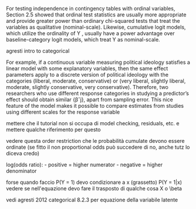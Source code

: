 For testing independence in contingency tables with ordinal variables, Section 2.5 showed
that ordinal test statistics are usually more appropriate and provide greater power than ordinary chi-squared tests that treat the variables as qualitative (nominal-scale). Likewise, cumulative logit models, which utilize the ordinality of Y , usually have a power advantage over
baseline-category logit models, which treat Y as nominal-scale.

agresti intro to categorical

For example, if a continuous variable measuring political ideology satisfies a linear
model with some explanatory variables, then the same effect parameters apply to a discrete version of political ideology with the categories (liberal, moderate, conservative) or
(very liberal, slightly liberal, moderate, slightly conservative, very conservative). Therefore, two researchers who use different response categories in studying a predictor’s effect
should obtain similar {βˆj}, apart from sampling error. This nice feature of the model
makes it possible to compare estimates from studies using different scales for the response
variable


mettere che il tutorial non si occupa di model checking, residuals, etc. e mettere qualche riferimento per questo

vedere questa order restriction che le probabilità cumulate devono essere ordinate (se fitto il non proportional odds può succedere di no, anche tutz lo diceva credo)

log(odds ratio): 
	- positive = higher numerator
	- negative = higher denominator
	

forse quando faccio P(Y = 1) devo condizionare a x (grassetto) P(Y = 1|x)
vedere se nell'equazione devo fare il trasposto di qualche cosa X o \beta

vedi agresti 2012 categorical 8.2.3 per equazione della variabile latente